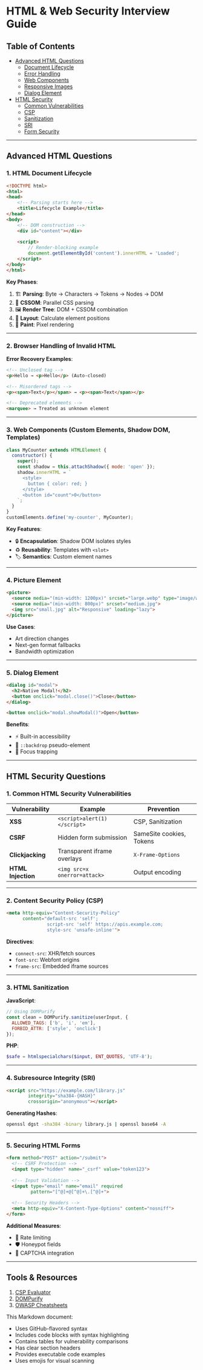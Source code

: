 # HTML & Web Security Interview Guide

## Table of Contents
- [Advanced HTML Questions](#advanced-html-questions)
  - [Document Lifecycle](#1-html-document-lifecycle)
  - [Error Handling](#2-browser-handling-of-invalid-html)
  - [Web Components](#3-web-components-custom-elements-shadow-dom-templates)
  - [Responsive Images](#4-picture-element)
  - [Dialog Element](#5-dialog-element)
- [HTML Security](#html-security-questions)
  - [Common Vulnerabilities](#1-common-html-security-vulnerabilities)
  - [CSP](#2-content-security-policy-csp)
  - [Sanitization](#3-html-sanitization)
  - [SRI](#4-subresource-integrity-sri)
  - [Form Security](#5-securing-html-forms)

---

## Advanced HTML Questions

### 1. HTML Document Lifecycle
```html
<!DOCTYPE html>
<html>
<head>
    <!-- Parsing starts here -->
    <title>Lifecycle Example</title>
</head>
<body>
    <!-- DOM construction -->
    <div id="content"></div>
    
    <script>
        // Render-blocking example
        document.getElementById('content').innerHTML = 'Loaded';
    </script>
</body>
</html>
```
**Key Phases**:
1. 🏗️ **Parsing**: Byte → Characters → Tokens → Nodes → DOM
2. 🌳 **CSSOM**: Parallel CSS parsing
3. 🖼️ **Render Tree**: DOM + CSSOM combination
4. 📐 **Layout**: Calculate element positions
5. 🎨 **Paint**: Pixel rendering

---

### 2. Browser Handling of Invalid HTML
**Error Recovery Examples**:
```html
<!-- Unclosed tag -->
<p>Hello → <p>Hello</p> (Auto-closed)

<!-- Misordered tags -->
<p><span>Text</p></span> → <p><span>Text</span></p>

<!-- Deprecated elements -->
<marquee> → Treated as unknown element
```

---

### 3. Web Components (Custom Elements, Shadow DOM, Templates)
```javascript
class MyCounter extends HTMLElement {
  constructor() {
    super();
    const shadow = this.attachShadow({ mode: 'open' });
    shadow.innerHTML = `
      <style>
        button { color: red; }
      </style>
      <button id="count">0</button>
    `;
  }
}
customElements.define('my-counter', MyCounter);
```
**Key Features**:
- 🔒 **Encapsulation**: Shadow DOM isolates styles
- ♻️ **Reusability**: Templates with `<slot>`
- 🏷️ **Semantics**: Custom element names

---

### 4. Picture Element
```html
<picture>
  <source media="(min-width: 1200px)" srcset="large.webp" type="image/webp">
  <source media="(min-width: 800px)" srcset="medium.jpg">
  <img src="small.jpg" alt="Responsive" loading="lazy">
</picture>
```
**Use Cases**:
- Art direction changes
- Next-gen format fallbacks
- Bandwidth optimization

---

### 5. Dialog Element
```html
<dialog id="modal">
  <h2>Native Modal!</h2>
  <button onclick="modal.close()">Close</button>
</dialog>

<button onclick="modal.showModal()">Open</button>
```
**Benefits**:
- ⚡ Built-in accessibility
- 🎨 `::backdrop` pseudo-element
- 🔐 Focus trapping

---

## HTML Security Questions

### 1. Common HTML Security Vulnerabilities
| Vulnerability | Example | Prevention |
|--------------|---------|------------|
| **XSS** | `<script>alert(1)</script>` | CSP, Sanitization |
| **CSRF** | Hidden form submission | SameSite cookies, Tokens |
| **Clickjacking** | Transparent iframe overlays | `X-Frame-Options` |
| **HTML Injection** | `<img src=x onerror=attack>` | Output encoding |

---

### 2. Content Security Policy (CSP)
```html
<meta http-equiv="Content-Security-Policy" 
      content="default-src 'self'; 
               script-src 'self' https://apis.example.com;
               style-src 'unsafe-inline'">
```
**Directives**:
- `connect-src`: XHR/fetch sources
- `font-src`: Webfont origins
- `frame-src`: Embedded iframe sources

---

### 3. HTML Sanitization
**JavaScript**:
```javascript
// Using DOMPurify
const clean = DOMPurify.sanitize(userInput, {
  ALLOWED_TAGS: ['b', 'i', 'em'],
  FORBID_ATTR: ['style', 'onclick']
});
```

**PHP**:
```php
$safe = htmlspecialchars($input, ENT_QUOTES, 'UTF-8');
```

---

### 4. Subresource Integrity (SRI)
```html
<script src="https://example.com/library.js"
        integrity="sha384-{HASH}"
        crossorigin="anonymous"></script>
```
**Generating Hashes**:
```bash
openssl dgst -sha384 -binary library.js | openssl base64 -A
```

---

### 5. Securing HTML Forms
```html
<form method="POST" action="/submit">
  <!-- CSRF Protection -->
  <input type="hidden" name="_csrf" value="token123">
  
  <!-- Input Validation -->
  <input type="email" name="email" required 
         pattern="[^@]+@[^@]+\.[^@]+">
  
  <!-- Security Headers -->
  <meta http-equiv="X-Content-Type-Options" content="nosniff">
</form>
```

**Additional Measures**:
- 🔄 Rate limiting
- 🛡️ Honeypot fields
- 📛 CAPTCHA integration

---

## Tools & Resources
1. [CSP Evaluator](https://csp-evaluator.withgoogle.com)
2. [DOMPurify](https://github.com/cure53/DOMPurify)
3. [OWASP Cheatsheets](https://cheatsheetseries.owasp.org)


This Markdown document:
- Uses GitHub-flavored syntax
- Includes code blocks with syntax highlighting
- Contains tables for vulnerability comparisons
- Has clear section headers
- Provides executable code examples
- Uses emojis for visual scanning

